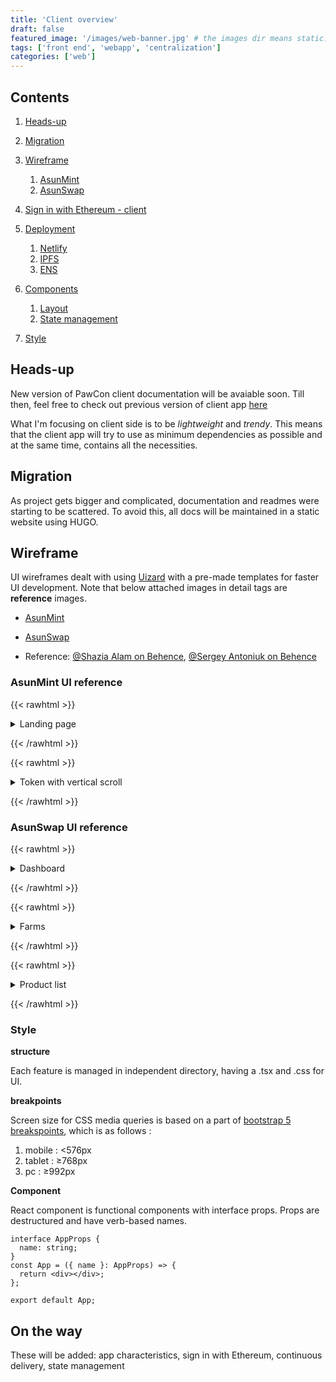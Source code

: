 ```yaml
---
title: 'Client overview'
draft: false
featured_image: '/images/web-banner.jpg' # the images dir means static.
tags: ['front end', 'webapp', 'centralization']
categories: ['web']
---
```


## Contents

1. [Heads-up](#heads-up)

1. [Migration](#migration)

1. [Wireframe](#wireframe)

   1. [AsunMint](#asunmint-ui-reference)
   1. [AsunSwap](#asunswap-ui-reference)

1. [Sign in with Ethereum - client](#sign-in-with-ethereum)

1. [Deployment](#deployment)

   1. [Netlify](#netlify)
   1. [IPFS](#ipfs)
   1. [ENS](#ens)

1. [Components](#components)

   1. [Layout](#layout)
   1. [State management](#state-management)

1. [Style](#style)

## Heads-up

New version of PawCon client documentation will be avaiable soon. Till then, feel free to check out previous version of client app [here](https://github.com/developerasun/pawcon/tree/main/client#pawcon-client-side)

What I'm focusing on client side is to be _lightweight_ and _trendy_. This means that the client app will try to use as minimum dependencies as possible and at the same time, contains all the necessities.

## Migration

As project gets bigger and complicated, documentation and readmes were starting to be scattered. To avoid this, all docs will be maintained in a static website using HUGO.

## Wireframe

UI wireframes dealt with using [Uizard](https://uizard.io/) with a pre-made templates for faster UI development. Note that below attached images in detail tags are **reference** images.

- [AsunMint](https://app.uizard.io/p/aa4f6b74)
- [AsunSwap](https://app.uizard.io/p/6284aee8)

- Reference: [@Shazia Alam on Behence](https://www.behance.net/gallery/138262699/NFT-landing-page?tracking_source=search_projects%7Cnft%20marketplace%20wireframe), [@Sergey Antoniuk on Behence](https://www.behance.net/gallery/134683025/Pixanimal-NFT-Website?tracking_source=search_projects%7Cdefi%20wireframe)

### AsunMint UI reference

{{< rawhtml >}}

<details>
<summary>Landing page</summary>

<img src="https://user-images.githubusercontent.com/83855174/183905422-d0143601-3fd6-48f3-9b41-dfc0e004c4d0.png" alt="landing page reference" />
</details>

{{< /rawhtml >}}

{{< rawhtml >}}

<details>
<summary>Token with vertical scroll</summary>

<img src="https://user-images.githubusercontent.com/83855174/183905530-c41056c1-6f98-45c8-85ad-69ce576decb2.png" alt="token detail image 1"/>

<img src="https://user-images.githubusercontent.com/83855174/183905614-3f49a552-6d37-46d0-8e2b-20df0da43551.png" alt="token detail image 2"/>

<img src="https://user-images.githubusercontent.com/83855174/183905653-98db8324-e234-447e-a9ae-fd5a6f99b420.png" alt="token detail image 3"/>
</details>

{{< /rawhtml >}}

### AsunSwap UI reference

{{< rawhtml >}}

<details>
<summary>Dashboard</summary>

<img src="https://user-images.githubusercontent.com/83855174/183906109-b39baa55-fa9f-4bcc-8224-683ef38ff4ac.png" alt="defi dashboard" />
</details>

{{< /rawhtml >}}

{{< rawhtml >}}

<details>
<summary>Farms</summary>

<img src="https://user-images.githubusercontent.com/83855174/183906460-2f88e1a9-9baf-4894-a7cb-52ecc8e2cc0d.png" alt="yield farm 1" />

<img src="https://user-images.githubusercontent.com/83855174/183906487-c26e9805-d8a8-4b2f-9f75-accd0a8dcab9.png" alt="yield farm 2" />

</details>

{{< /rawhtml >}}

{{< rawhtml >}}

<details>
<summary>Product list</summary>

<img src="https://user-images.githubusercontent.com/83855174/183906372-aed32552-4947-42d2-b453-42e05899f890.png" alt="lend and earn page 1" />

<img src="https://user-images.githubusercontent.com/83855174/183906408-3dd25f9c-9e35-4cf9-b4f3-edeb10de43cc.png" alt="lend and earn page 2" />
</details>

{{< /rawhtml >}}

### Style

**structure**

Each feature is managed in independent directory, having a .tsx and .css for UI.

**breakpoints**

Screen size for CSS media queries is based on a part of [bootstrap 5 breakspoints](https://getbootstrap.com/docs/5.1/layout/breakpoints/#media-queries), which is as follows :

1. mobile : <576px
1. tablet : ≥768px
1. pc : ≥992px

**Component**

React component is functional components with interface props. Props are destructured and have verb-based names.

```tsx
interface AppProps {
  name: string;
}
const App = ({ name }: AppProps) => {
  return <div></div>;
};

export default App;
```

## On the way

These will be added: app characteristics, sign in with Ethereum, continuous delivery, state management
